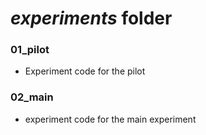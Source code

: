 # *experiments* folder

### 01_pilot
* Experiment code for the pilot

### 02_main
* experiment code for the main experiment
